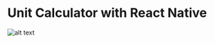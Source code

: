 # Unit Calculator with React Native

![alt text](https://i.ibb.co/yWs4G8x/ezgif-com-gif-maker.gif)


